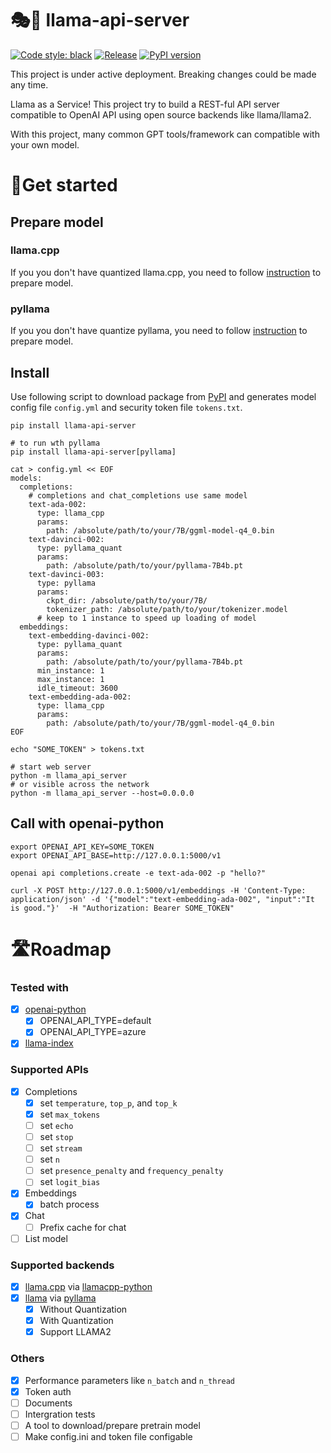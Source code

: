 🎭🦙 llama-api-server
=======

[![Code style: black](https://img.shields.io/badge/code%20style-black-000000.svg)](https://github.com/psf/black)
[![Release](https://github.com/iaalm/llama-api-server/actions/workflows/release.yml/badge.svg)](https://github.com/iaalm/llama-api-server/actions/workflows/release.yml)
[![PyPI version](https://badge.fury.io/py/llama-api-server.svg)](https://badge.fury.io/py/llama-api-server)

This project is under active deployment. Breaking changes could be made any time.

Llama as a Service! This project try to build a REST-ful API server compatible to OpenAI API using open source backends like llama/llama2.

With this project, many common GPT tools/framework can compatible with your own model.

# 🚀Get started

## Prepare model

### llama.cpp
If you you don't have quantized llama.cpp, you need to follow [instruction](https://github.com/ggerganov/llama.cpp#usage) to prepare model.

### pyllama
If you you don't have quantize pyllama, you need to follow [instruction](https://github.com/juncongmoo/pyllama#-quantize-llama-to-run-in-a-4gb-gpu) to prepare model.


## Install
Use following script to download package from [PyPI](https://pypi.org/project/llama-api-server) and generates model config file `config.yml` and security token file `tokens.txt`.
```
pip install llama-api-server

# to run wth pyllama
pip install llama-api-server[pyllama]

cat > config.yml << EOF
models:
  completions:
    # completions and chat_completions use same model
    text-ada-002:
      type: llama_cpp
      params:
        path: /absolute/path/to/your/7B/ggml-model-q4_0.bin
    text-davinci-002:
      type: pyllama_quant
      params:
        path: /absolute/path/to/your/pyllama-7B4b.pt
    text-davinci-003:
      type: pyllama
      params:
        ckpt_dir: /absolute/path/to/your/7B/
        tokenizer_path: /absolute/path/to/your/tokenizer.model
      # keep to 1 instance to speed up loading of model
  embeddings:
    text-embedding-davinci-002:
      type: pyllama_quant
      params:
        path: /absolute/path/to/your/pyllama-7B4b.pt
      min_instance: 1
      max_instance: 1
      idle_timeout: 3600
    text-embedding-ada-002:
      type: llama_cpp
      params:
        path: /absolute/path/to/your/7B/ggml-model-q4_0.bin
EOF

echo "SOME_TOKEN" > tokens.txt

# start web server
python -m llama_api_server
# or visible across the network
python -m llama_api_server --host=0.0.0.0

```

## Call with openai-python
```
export OPENAI_API_KEY=SOME_TOKEN
export OPENAI_API_BASE=http://127.0.0.1:5000/v1

openai api completions.create -e text-ada-002 -p "hello?"

curl -X POST http://127.0.0.1:5000/v1/embeddings -H 'Content-Type: application/json' -d '{"model":"text-embedding-ada-002", "input":"It is good."}'  -H "Authorization: Bearer SOME_TOKEN"
```

# 🛣️Roadmap

### Tested with
- [X] [openai-python](https://github.com/openai/openai-python)
    - [X] OPENAI\_API\_TYPE=default
    - [X] OPENAI\_API\_TYPE=azure
- [X] [llama-index](https://github.com/jerryjliu/llama_index)

### Supported APIs
- [X] Completions
    - [X] set `temperature`, `top_p`, and `top_k`
    - [X] set `max_tokens`
    - [ ] set `echo`
    - [ ] set `stop`
    - [ ] set `stream`
    - [ ] set `n`
    - [ ] set `presence_penalty` and `frequency_penalty`
    - [ ] set `logit_bias`
- [X] Embeddings
    - [X] batch process
- [X] Chat
    - [ ] Prefix cache for chat
- [ ] List model

### Supported backends
- [X] [llama.cpp](https://github.com/ggerganov/llama.cpp) via [llamacpp-python](https://github.com/thomasantony/llamacpp-python)
- [X] [llama](https://github.com/facebookresearch/llama) via [pyllama](https://github.com/juncongmoo/pyllama)
    - [X] Without Quantization
    - [X] With Quantization
    - [X] Support LLAMA2

### Others
- [X] Performance parameters like `n_batch` and `n_thread`
- [X] Token auth
- [ ] Documents
- [ ] Intergration tests
- [ ] A tool to download/prepare pretrain model
- [ ] Make config.ini and token file configable
